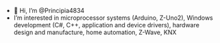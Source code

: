 - 👋 Hi, I’m @Principia4834
- I’m interested in microprocessor systems (Arduino, Z-Uno2), Windows development (C#, C++, application and device drivers), hardware design and manufacture, home automation, Z-Wave, KNX

<!---
Principia4834/Principia4834 is a ✨ special ✨ repository because its `README.md` (this file) appears on your GitHub profile.
You can click the Preview link to take a look at your changes.
--->
